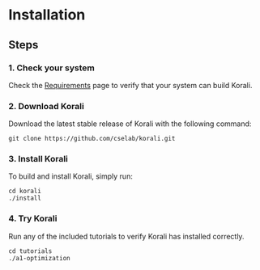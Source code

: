 # Installation

## Steps

### 1. Check your system

 Check the [Requirements](../requirements) page to verify that your system can build Korali.

### 2. Download Korali

Download the latest stable release of Korali with the following command:

```shell
git clone https://github.com/cselab/korali.git
```

### 3. Install Korali

To build and install Korali, simply run:

```shell
cd korali 
./install
```

### 4. Try Korali

Run any of the included tutorials to verify Korali has installed correctly.

```shell
cd tutorials
./a1-optimization
```